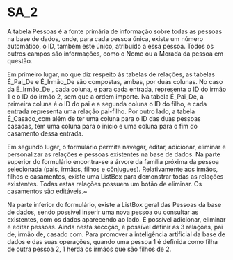 # SA_2

A tabela Pessoas é a fonte primária de informação sobre todas as pessoas na base de dados, onde, para cada pessoa única, existe um número automático, o ID, também este único, atribuído a essa pessoa. Todos os outros campos são informações, como o Nome ou a Morada da pessoa em questão.

Em primeiro lugar, no que diz respeito às tabelas de relações, as tabelas É_Pai_De e É_Irmão_De são compostas, ambas, por duas colunas. No caso da É_Irmão_De , cada coluna, e para cada entrada, representa o ID do irmão 1 e o ID do irmão 2, sem que a ordem importe. Na tabela É_Pai_De, a primeira coluna é o ID do pai e a segunda coluna o ID do filho, e cada entrada representa uma relação pai-filho.
Por outro lado, a tabela É_Casado_com além de ter uma coluna para o ID das duas pessoas casadas, tem uma coluna para o início e uma coluna para o fim do casamento dessa entrada.

Em segundo lugar, o formulário permite navegar, editar, adicionar, eliminar e personalizar as relações e pessoas existentes na base de dados. Na parte superior do formulário encontra-se a árvore da família próxima da pessoa selecionada (pais, irmãos, filhos e cônjugues). Relativamente aos irmãos, filhos e casamentos, existe uma ListBox para demonstrar todas as relações existentes. Todas estas relações possuem um botão de eliminar. Os casamentos são editáveis.~

Na parte inferior do formulário, existe a ListBox geral das Pessoas da base de dados, sendo possível inserir uma nova pessoa ou consultar as existentes, com os dados aparecendo ao lado. É possível adicionar, eliminar e editar pessoas. Ainda nesta seccção, é possível definir as 3 relações, pai de, irmão de, casado com. Para promover a inteligência artificial da base de dados e das suas operações, quando uma pessoa 1 é definida como filha de outra pessoa 2, 1 herda os irmãos que são filhos de 2.

 
